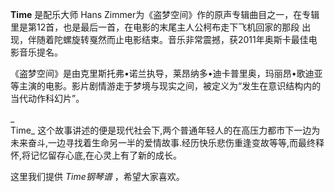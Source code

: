 

**Time** 是配乐大师 Hans
Zimmer为《盗梦空间》作的原声专辑曲目之一，在专辑里是第12首，也是最后一首，在电影的末尾主人公柯布走下飞机回家的那段
出现，伴随着陀螺旋转戛然而止电影结束。音乐非常震撼，获2011年奥斯卡最佳电影音乐提名。

  
《盗梦空间》是由克里斯托弗•诺兰执导，莱昂纳多•迪卡普里奥，玛丽昂•歌迪亚等主演的电影。影片剧情游走于梦境与现实之间，被定义为“发生在意识结构内的当代动作科幻片”。

_  
Time_
这个故事讲述的便是现代社会下,两个普通年轻人的在高压力都市下一边为未来奋斗,一边寻找着生命另一半的爱情故事.经历快乐悲伤重逢变故等等,而最终释怀,将记忆留存心底,在心灵上有了新的成长。

  
这里我们提供 _Time钢琴谱_ ，希望大家喜欢。

